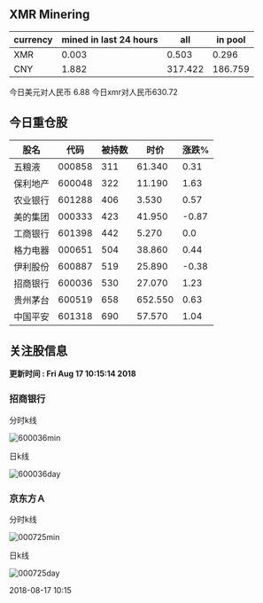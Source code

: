 ## XMR Minering

|currency|mined in last 24 hours|all|in pool|
|---|---|---|---|
|XMR|0.003|0.503|0.296|
|CNY|1.882|317.422|186.759|

今日美元对人民币 6.88	今日xmr对人民币630.72


## 今日重仓股 

|股名|代码|被持数|时价|涨跌%|
|---|---|---|---|---|
|五粮液|000858|311|61.340|0.31|
|保利地产|600048|322|11.190|1.63|
|农业银行|601288|406|3.530|0.57|
|美的集团|000333|423|41.950|-0.87|
|工商银行|601398|442|5.270|0.0|
|格力电器|000651|504|38.860|0.44|
|伊利股份|600887|519|25.890|-0.38|
|招商银行|600036|530|27.070|1.23|
|贵州茅台|600519|658|652.550|0.63|
|中国平安|601318|690|57.570|1.04|

## 关注股信息
**更新时间 : Fri Aug 17 10:15:14 2018**
### 招商银行 
分时k线

![600036min](http://image.sinajs.cn/newchart/min/n/sh600036.gif)

日k线

![600036day](http://image.sinajs.cn/newchart/daily/n/sh600036.gif)

### 京东方Ａ 
分时k线

![000725min](http://image.sinajs.cn/newchart/min/n/sz000725.gif)

日k线

![000725day](http://image.sinajs.cn/newchart/daily/n/sz000725.gif)

2018-08-17 10:15